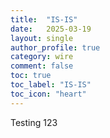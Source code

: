 ```yaml
---
title:  "IS-IS"
date:   2025-03-19
layout: single
author_profile: true
category: wire
comment: false
toc: true
toc_label: "IS-IS"
toc_icon: "heart"
---
```


Testing 123
